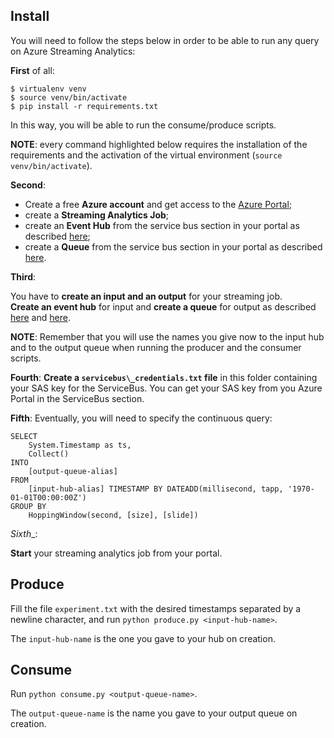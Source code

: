 ## Install

You will need to follow the steps below in order to be able
to run any query on Azure Streaming Analytics:

__First__ of all:

```
$ virtualenv venv
$ source venv/bin/activate
$ pip install -r requirements.txt
```

In this way, you will be able to run the consume/produce scripts.

__NOTE__: every command highlighted below requires the installation of the
requirements and the activation of the virtual environment (`source venv/bin/activate`).

__Second__:

 * Create a free __Azure account__ and get access to the [Azure Portal](https://portal.azure.com/);
 * create a __Streaming Analytics Job__;
 * create an __Event Hub__ from the service bus section in your portal as described
    [here](https://azure.microsoft.com/en-us/documentation/articles/event-hubs-csharp-ephcs-getstarted/);
 * create a __Queue__ from the service bus section in your portal as described
    [here](https://azure.microsoft.com/en-us/documentation/articles/service-bus-dotnet-get-started-with-queues/).

__Third__:

You have to __create an input and an output__ for your streaming job.  
__Create an event hub__ for input and __create a queue__ for output as described
[here](https://azure.microsoft.com/en-us/documentation/articles/stream-analytics-define-inputs/)
and [here](https://azure.microsoft.com/en-us/documentation/articles/stream-analytics-define-outputs/).

__NOTE__: Remember that you will use the names you give now to the input hub and to the output queue
when running the producer and the consumer scripts.

__Fourth__:
__Create a `servicebus\_credentials.txt` file__ in this folder containing your SAS key for the ServiceBus.
You can get your SAS key from you Azure Portal in the ServiceBus section.

__Fifth__:
Eventually, you will need to specify the continuous query:

```
SELECT
    System.Timestamp as ts,
    Collect()
INTO
    [output-queue-alias]
FROM
    [input-hub-alias] TIMESTAMP BY DATEADD(millisecond, tapp, '1970-01-01T00:00:00Z')
GROUP BY
    HoppingWindow(second, [size], [slide])
```

_Sixth__:

__Start__ your streaming analytics job from your portal.

## Produce

Fill the file `experiment.txt` with the desired timestamps separated by
a newline character, and run `python produce.py <input-hub-name>`.

The `input-hub-name` is the one you gave to your hub on creation.

## Consume

Run `python consume.py <output-queue-name>`.

The `output-queue-name` is the name you gave to your output queue on creation.

